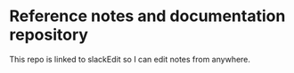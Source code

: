 # Reference notes and documentation repository

This repo is linked to slackEdit so I can edit notes from anywhere.
